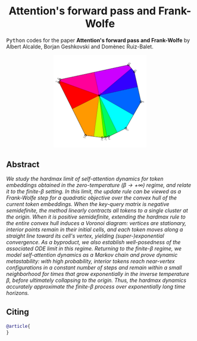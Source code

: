 <!-- Title -->
<h1 align="center">
  Attention's forward pass and Frank-Wolfe
</h1>

<tt>Python</tt> codes for the paper 
**Attention's forward pass and Frank-Wolfe** by Albert Alcalde, Borjan Geshkovski and Domènec Ruiz-Balet. 



<p align="center">
  <img src="figures/cells.gif" alt="animated" width="250"/>
</p>


## Abstract

*We study the hardmax limit of self-attention dynamics for token embeddings obtained in the zero-temperature ($\beta\to+\infty$) regime, and relate it to the finite-$\beta$ setting. In this limit, the update rule can be viewed as a Frank-Wolfe step for a quadratic objective over the convex hull of the current token embeddings. When the key-query matrix is negative semidefinite, the method linearly contracts all tokens to a single cluster at the origin. When it is positive semidefinite, extending the hardmax rule to the entire convex hull induces a Voronoi diagram: vertices are stationary, interior points remain in their initial cells, and each token moves along a straight line toward its cell's vertex, yielding (super-)exponential convergence. As a byproduct, we also establish well-posedness of the associated ODE limit in this regime. Returning to the finite-$\beta$ regime, we model self-attention dynamics as a Markov chain and prove dynamic metastability: with high probability, interior tokens reach near-vertex configurations in a constant number of steps and remain within a small neighborhood for times that grow exponentially in the inverse temperature $\beta$, before ultimately collapsing to the origin. Thus, the hardmax dynamics accurately approximate the finite-$\beta$ process over exponentially long time horizons.*

## Citing

```bibtex
@article{
}
```
